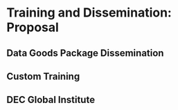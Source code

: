 # Training and Dissemination: Proposal

## Data Goods Package Dissemination



## Custom Training



## DEC Global Institute

